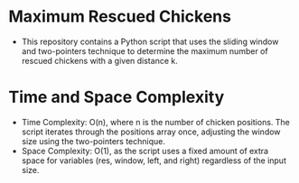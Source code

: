 # Maximum Rescued Chickens

- This repository contains a Python script that uses the sliding window and two-pointers technique to determine the maximum number of rescued chickens with a given distance k.

# Time and Space Complexity

- Time Complexity: O(n), where n is the number of chicken positions. The script iterates through the positions array once, adjusting the window size using the two-pointers technique.
- Space Complexity: O(1), as the script uses a fixed amount of extra space for variables (res, window, left, and right) regardless of the input size.
